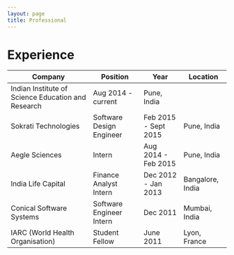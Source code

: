 ```yaml
---
layout: page
title: Professional
---
```


# Experience


Company   | Position   | Year   |   Location 
------------   |   -------------   |   -------------   |   -------------
Indian Institute of Science Education and Research | Aug 2014 - current | Pune, India 
Sokrati Technologies | Software Design Engineer | Feb 2015 - Sept 2015 | Pune, India   
Aegle Sciences | Intern | Aug 2014 - Feb 2015 | Pune, India   
India Life Capital | Finance Analyst Intern | Dec 2012 - Jan 2013 | Bangalore, India  
Conical Software Systems | Software Engineer Intern | Dec 2011 | Mumbai, India   
IARC (World Health Organisation) | Student Fellow | June 2011 | Lyon, France    

